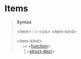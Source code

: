# Items

> **Syntax**
>
> &lt;item&gt; ::= &lt;vis&gt; &lt;item-kind&gt;
>
> &lt;item-kind&gt; \
> &nbsp;&nbsp;&nbsp;     ::= &lt;[function]&gt; \
> &nbsp;&nbsp; &nbsp;&nbsp; | &lt;[struct-decl]&gt;

[function]: functions.md
[struct-decl]: structs.md

